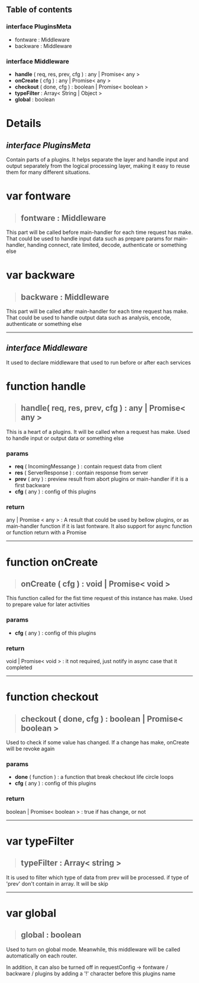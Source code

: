 ## **Table of contents**

### interface **PluginsMeta**

- fontware : Middleware
- backware : Middleware


### interface **Middleware**

-   **handle** ( req, res, prev, cfg ) : any | Promise< any >
-   **onCreate** ( cfg ) : any | Promise< any >
-   **checkout** ( done, cfg ) : boolean | Promise< boolean >
-   **typeFilter** : Array< String | Object >
-   **global** : boolean


# **Details**

## *interface **PluginsMeta***

Contain parts of a plugins. It helps separate the layer and handle input and output separately from the logical processing layer, making it easy to reuse them for many different situations.

# var fontware

> ## **fontware** : Middleware
This part will be called before main-handler for each time request has make. That could be used to handle input data such as prepare params for main-handler, handing connect, rate limited, decode, authenticate or something else

# var backware

> ## **backware** : Middleware
This part will be called after main-handler for each time request has make. That could be used to handle output data such as analysis, encode, authenticate or something else

---

## *interface **Middleware***
It used to declare middleware that used to run before or after each services

# function handle

> ## **handle**( req, res, prev, cfg ) : any | Promise< any >

This is a heart of a plugins. It will be called when a request has make. Used to handle input or output data or something else

### **params**
- **req** ( IncomingMessange ) : contain request data from client
- **res** ( ServerResponse ) : contain response from server
- **prev** ( any ) : preview result from abort plugins or main-handler if it is a first backware
- **cfg** ( any ) : config of this plugins

### **return**
any | Promise < any > : A result that could be used by bellow plugins, or as main-handler function if it is last fontware. It also support for async function or function return with a Promise

---

# function onCreate

> ## **onCreate** ( cfg ) : void | Promise< void >

This function called for the fist time request of this instance has make. Used to prepare value for later activities

### **params**
- **cfg** ( any ) : config of this plugins


### **return**

void | Promise< void > : it not required, just notify in async case that it completed

---

# function checkout

> ## **checkout** ( done, cfg ) : boolean | Promise< boolean >

Used to check if some value has changed. If a change has make, onCreate will be revoke again

### **params**

- **done** ( function ) : a function that break checkout life circle loops
- **cfg** ( any ) : config of this plugins


### **return**
boolean | Promise< boolean > : true if has change, or not

---

# var typeFilter
> ## **typeFilter** : Array< string >

It is used to filter which type of data from prev will be processed. if type of 'prev' don't contain in array. It will be skip

---

# var global
> ## **global** : boolean

Used to turn on global mode. Meanwhile, this middleware will be called automatically on each router. 

In addition, it can also be turned off in requestConfig -> fontware / backware / plugins by adding a '!' character before this plugins name